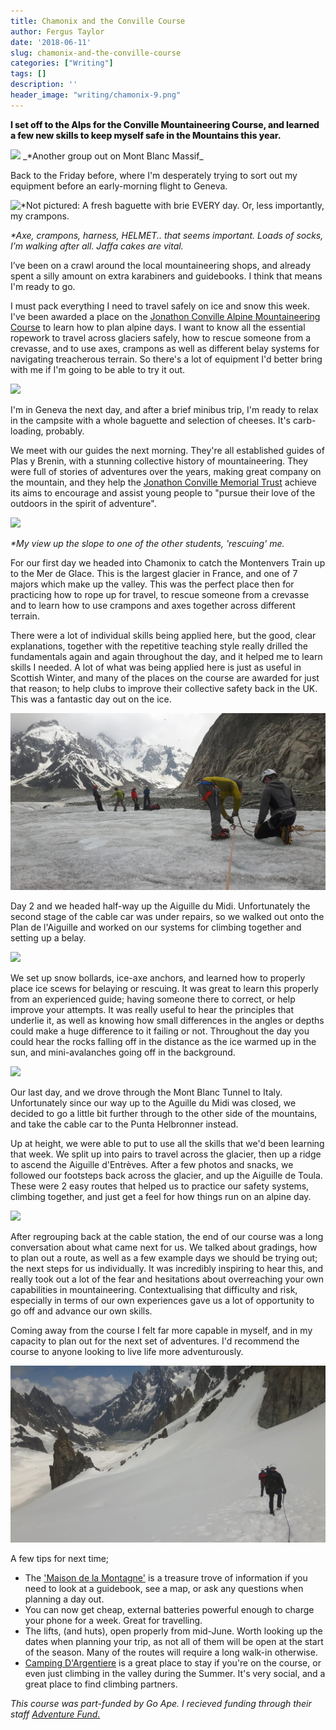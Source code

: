 ```yaml
---
title: Chamonix and the Conville Course
author: Fergus Taylor
date: '2018-06-11'
slug: chamonix-and-the-conville-course
categories: ["Writing"]
tags: []
description: ''
header_image: "writing/chamonix-9.png"
---
```


<style>
strong, b {
    font-weight: 800;
}
.image {
    border-radius: unset;
}

@media screen and (max-width: 480px) {
.image.left, .image.right {
    display: block;
    width: 100%;
    max-width: unset;
}
}
</style>

**I set off to the Alps for the Conville Mountaineering Course, and learned a few new skills to keep myself safe in the Mountains this year.**

<img src="/writing/chamonix-9.png" class="image fit">
_*Another group out on Mont Blanc Massif_

Back to the Friday before, where I'm desperately trying to sort out my equipment before an early-morning flight to Geneva.

<img src="/writing/chamonix-1.png" class="image left" alt="*Not pictured: A fresh baguette with brie EVERY day. Or, less importantly, my crampons.">

_*Axe, crampons, harness, HELMET.. that seems important. 
Loads of socks, I’m walking after all. Jaffa cakes are vital._

I’ve been on a crawl around the local mountaineering shops, and already spent a silly amount on extra karabiners and guidebooks.
I think that means I'm ready to go. 

I must pack everything I need to travel safely on ice and snow this week.
I've been awarded a place on the [Jonathon Conville Alpine Mountaineering Course](https://www.pyb.co.uk/jonathan-conville-memorial-trust/) to learn how to plan alpine days. I want to know all the essential ropework to travel across glaciers safely, how to rescue someone from a crevasse, and to use axes, crampons as well as different belay systems for navigating treacherous terrain.
So there's a lot of equipment I'd better bring with me if I'm going to be able to try it out.

<img src="/writing/chamonix-2.png" class="image right">

I'm in Geneva the next day, and after a brief minibus trip, I'm ready to relax in the campsite with a whole baguette and selection of cheeses. 
It's carb-loading, probably.

We meet with our guides the next morning. They're all established guides of Plas y Brenin, with a stunning collective history of mountaineering.
They were full of stories of adventures over the years, making great company on the mountain, and they help the [Jonathon Conville Memorial Trust](http://www.jcmt.org.uk/) achieve its aims to encourage and assist young people to "pursue their love of the outdoors in the spirit of adventure".

<img src="/writing/chamonix-4.png" class="image left">

_*My view up the slope to one of the other students, 'rescuing' me._

For our first day we headed into Chamonix to catch the Montenvers Train up to the Mer de Glace. This is the largest glacier in France, and one of 7 majors which make up the valley.
This was the perfect place then for practicing how to rope up for travel, to rescue someone from a crevasse and to learn how to use crampons and axes together across different terrain.

There were a lot of individual skills being applied here, but the good, clear explanations, together with the repetitive teaching style really drilled the fundamentals again and again throughout the day, and it helped me to learn skills I needed. A lot of what was being applied here is just as useful in Scottish Winter, and many of the places on the course are awarded for just that reason; to help clubs to improve their collective safety back in the UK. This was a fantastic day out on the ice.

<img src="/writing/chamonix-13.png" class="image fit">

Day 2 and we headed half-way up the Aiguille du Midi. Unfortunately the second stage of the cable car was under repairs, so we walked out onto the Plan de l'Aiguille and worked on our systems for climbing together and setting up a belay. 

<img src="/writing/chamonix-5.png" class="image left">

We set up snow bollards, ice-axe anchors, and learned how to properly place ice scews for belaying or rescuing. It was great to learn this properly from an experienced guide; having someone there to correct, or help improve your attempts. 
It was really useful to hear the principles that underlie it, as well as knowing how small differences in the angles or depths could make a huge difference to it failing or not.
Throughout the day you could hear the rocks falling off in the distance as the ice warmed up in the sun, and mini-avalanches going off in the background.

<img src="/writing/chamonix-7.png" class="image right">

Our last day, and we drove through the Mont Blanc Tunnel to Italy. Unfortunately since our way up to the Aguille du Midi was closed, we decided to go a little bit further through to the other side of the mountains, and take the cable car to the Punta Helbronner instead.

Up at height, we were able to put to use all the skills that we'd been learning that week. We split up into pairs to travel across the glacier, then up a ridge to ascend the Aiguille d'Entrèves.
After a few photos and snacks, we followed our footsteps back across the glacier, and up the Aiguille de Toula.
These were 2 easy routes that helped us to practice our safety systems, climbing together, and just get a feel for how things run on an alpine day.

<img src="/writing/chamonix-10.png" class="image left">

After regrouping back at the cable station, the end of our course was a long conversation about what came next for us.
We talked about gradings, how to plan out a route, as well as a few example days we should be trying out; the next steps for us individually. It was incredibly inspiring to hear this, and really took out a lot of the fear and hesitations about overreaching your own capabilities in mountaineering. Contextualising that difficulty and risk, especially in terms of our own experiences gave us a lot of opportunity to go off and advance our own skills.

Coming away from the course I felt far more capable in myself, and in my capacity to plan out for the next set of adventures.
I'd recommend the course to anyone looking to live life more adventurously.

<img src="/writing/chamonix-14.png" class="image fit">

A few tips for next time;

  - The ['Maison de la Montagne'](https://www.chamonix.com/office-de-haute-montagne,48-492959,en.html) is a treasure trove of information if you need to look at a guidebook, see a map, or ask any questions when planning a day out.
  - You can now get cheap, external batteries powerful enough to charge your phone for a week. Great for travelling.
  - The lifts, (and huts), open properly from mid-June. Worth looking up the dates when planning your trip, as not all of them will be open at the start of the season. Many of the routes will require a long walk-in otherwise.
  - [Camping D'Argentiere](https://www.chamonix.com/camping-glacier-d-argentiere,117-209504,en.html) is a great place to stay if you're on the course, or even just climbing in the valley during the Summer. It's very social, and a great place to find climbing partners.

*This course was part-funded by Go Ape. I recieved funding through their staff [Adventure Fund.](https://goape.co.uk/blog)*